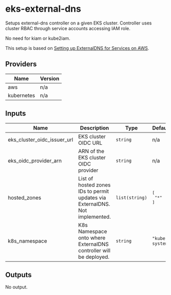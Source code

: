 # eks-external-dns
Setups external-dns controller on a given EKS cluster. Controller uses cluster RBAC through service accounts accessing IAM role.

No need for kiam or kube2iam.

This setup is based on [Setting up ExternalDNS for Services on AWS](https://github.com/kubernetes-sigs/external-dns/blob/master/docs/tutorials/aws.md#iam-permissions).

## Providers

| Name | Version |
|------|---------|
| aws | n/a |
| kubernetes | n/a |

## Inputs

| Name | Description | Type | Default | Required |
|------|-------------|------|---------|:-----:|
| eks\_cluster\_oidc\_issuer\_url | EKS cluster OIDC URL | `string` | n/a | yes |
| eks\_oidc\_provider\_arn | ARN of the EKS cluster OIDC provider | `string` | n/a | yes |
| hosted\_zones | List of hosted zones IDs to permit updates via ExternalDNS. Not implemented. | `list(string)` | <pre>[<br>  "*"<br>]</pre> | no |
| k8s\_namespace | K8s Namespace onto where ExternalDNS controller will be deployed. | `string` | `"kube-system"` | no |

## Outputs

No output.

